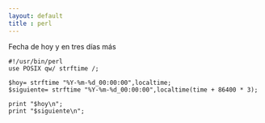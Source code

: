 ```yaml
---
layout: default
title : perl
---
```

Fecha de hoy y en tres días más

    #!/usr/bin/perl
    use POSIX qw/ strftime /;

    $hoy= strftime "%Y-%m-%d_00:00:00",localtime;
    $siguiente= strftime "%Y-%m-%d_00:00:00",localtime(time + 86400 * 3);

    print "$hoy\n";
    print "$siguiente\n";
